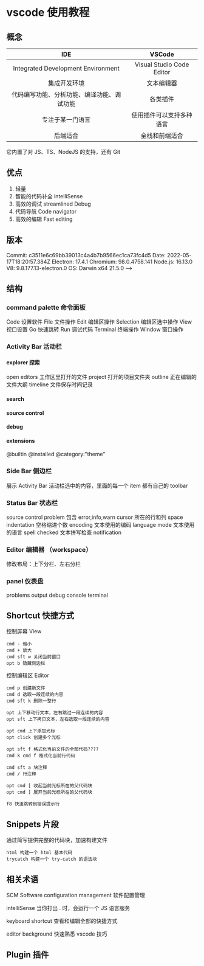 # vscode 使用教程

## 概念

| IDE | VSCode |
| :---: | :---: |
| Integrated Development Environment | Visual Studio Code Editor |
| 集成开发环境 | 文本编辑器 |
| 代码编写功能、分析功能、编译功能、调试功能 | 各类插件 |
| 专注于某一门语言 | 使用插件可以支持多种语言 |
| 后端适合 | 全栈和前端适合|

它内置了对 JS、TS、NodeJS 的支持，还有 Git

## 优点

1. 轻量
2. 智能的代码补全 intelliSense
3. 高效的调试 streamlined Debug
4. 代码导航 Code navigator
5. 高效的编辑 Fast editing

## 版本

Commit: c3511e6c69bb39013c4a4b7b9566ec1ca73fc4d5
Date: 2022-05-17T18:20:57.384Z
Electron: 17.4.1
Chromium: 98.0.4758.141
Node.js: 16.13.0
V8: 9.8.177.13-electron.0
OS: Darwin x64 21.5.0 -->

## 结构

### command palette 命令面板

Code 设置软件
File 文件操作
Edit 编辑区操作
Selection 编辑区选中操作
View 视口设置
Go 快速跳转
Run 调试代码
Terminal 终端操作
Window 窗口操作

### Activity Bar 活动栏

#### explorer 探索

open editors 工作区里打开的文件
project 打开的项目文件夹
outline 正在编辑的文件大纲
timeline 文件保存时间记录

#### search
#### source control
#### debug
#### extensions

@builtin
@installed
@category:"theme"

### Side Bar 侧边栏

展示 Activity Bar 活动栏选中的内容，里面的每一个 item 都有自己的 toolbar

### Status Bar 状态栏

source control
problem 包含 error,info,warn
cursor 所在的行和列
space indentation 空格缩进个数
encoding 文本使用的编码
language mode 文本使用的语言
spell checked 文本拼写检查
notification

### Editor 编辑器 （workspace）

修改布局：上下分栏、左右分栏

### panel 仪表盘

problems
output
debug console
terminal

## Shortcut 快捷方式

控制屏幕 View

```
cmd - 缩小
cmd + 放大
cmd sft w 关闭当前窗口
opt b 隐藏侧边栏
```

控制编辑区 Editor

```
cmd p 创建新文件
cmd d 选取一段连续的内容
cmd sft k 删除一整行

opt 上下移动行文本，左右跳过一段连续的内容
opt sft 上下拷贝文本，左右选取一段连续的内容

opt cmd 上下添加光标
opt click 创建多个光标

opt sft f 格式化当前文件的全部代码????
cmd k cmd f 格式化当前行代码

cmd sft a 块注释
cmd / 行注释

opt cmd [ 收起当前光标所在的父代码块
opt cmd ] 展开当前光标所在的父代码块

f8 快速跳转到错误提示行
```

## Snippets 片段

通过简写提供完整的代码块，加速构建文件
```
html 构建一个 html 基本代码
trycatch 构建一个 try-catch 的语法块
```

## 相关术语

SCM Software configuration management 软件配置管理

intelliSense 当你打出 . 时，会运行一个 JS 语言服务

keyboard shortcut 查看和编辑全部的快捷方式

editor background 快速熟悉 vscode 技巧


## Plugin 插件